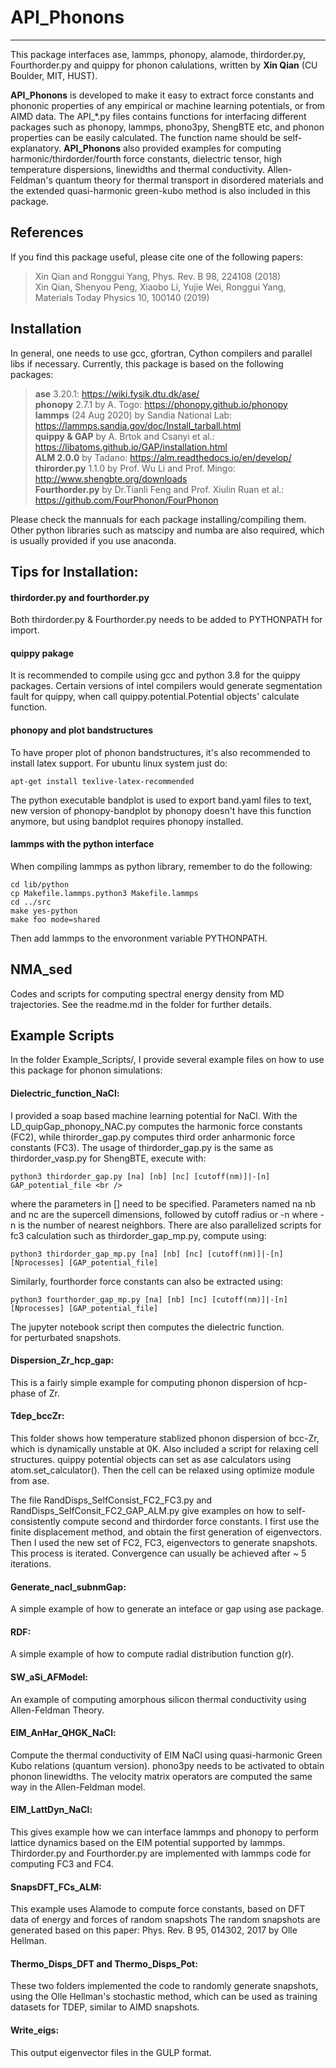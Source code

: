 # API_Phonons
----
This package interfaces ase, lammps, phonopy, alamode, thirdorder.py, Fourthorder.py and quippy for phonon calulations, written
by **Xin Qian** (CU Boulder, MIT, HUST).  

**API_Phonons** is developed to make it easy to extract force constants and phononic properties of any 
empirical or machine learning potentials, or from AIMD data. The API_*.py files contains functions for interfacing 
different packages such as phonopy, lammps, phono3py, ShengBTE etc, and phonon properties can be easily calculated. The function name should be self-explanatory. **API_Phonons** also provided examples for computing harmonic/thirdorder/fourth force constants, dielectric tensor, high temperature dispersions, linewidths and thermal conductivity. Allen-Feldman's quantum theory for thermal transport in disordered materials and the extended quasi-harmonic green-kubo method is also included in this package.  

## References
If you find this package useful, please cite one of the following papers:  
> Xin Qian and Ronggui Yang, Phys. Rev. B 98, 224108 (2018)  
> Xin Qian, Shenyou Peng, Xiaobo Li, Yujie Wei, Ronggui Yang, Materials Today Physics 10, 100140 (2019)  
## Installation

In general, one needs to use gcc, gfortran, Cython compilers and parallel libs if necessary. 
Currently, this package is based on the following packages:<br />

> **ase** 3.20.1: https://wiki.fysik.dtu.dk/ase/  
> **phonopy** 2.7.1 by A. Togo: https://phonopy.github.io/phonopy  
> **lammps** (24 Aug 2020) by Sandia National Lab: https://lammps.sandia.gov/doc/Install_tarball.html  
> **quippy & GAP** by A. Brtok and Csanyi et al.: https://libatoms.github.io/GAP/installation.html  
> **ALM 2.0.0** by Tadano: https://alm.readthedocs.io/en/develop/   
> **thirorder.py** 1.1.0 by Prof. Wu Li and Prof. Mingo: http://www.shengbte.org/downloads  
> **Fourthorder.py** by Dr.Tianli Feng and Prof. Xiulin Ruan et al.: https://github.com/FourPhonon/FourPhonon  

Please check the mannuals for each package installing/compiling them. 
Other python libraries such as matscipy and numba are also required, which is usually provided if you use anaconda.

## Tips for Installation:

#### thirdorder.py and fourthorder.py
Both thirdorder.py & Fourthorder.py needs to be added to PYTHONPATH for import.

#### quippy pakage
It is recommended to compile using gcc and python 3.8 for the quippy packages.
Certain versions of intel compilers would generate segmentation fault for quippy, when call
quippy.potential.Potential objects' calculate function. 

#### phonopy and plot bandstructures
To have proper plot of phonon bandstructures, it's also recommended to install latex support. 
For ubuntu linux system just do:
```
apt-get install texlive-latex-recommended
```

The python executable bandplot is used to export band.yaml files to text, new version of 
phonopy-bandplot by phonopy doesn't have this function anymore, but using bandplot requires 
phonopy installed.

#### lammps with the python interface
When compiling lammps as python library, remember to do the following:  

```
cd lib/python
cp Makefile.lammps.python3 Makefile.lammps
cd ../src
make yes-python
make foo mode=shared
```
Then add lammps to the envoronment variable PYTHONPATH.


## NMA_sed
Codes and scripts for computing spectral energy density from MD trajectories. See the readme.md in the folder for further details.

## Example Scripts

In the folder Example_Scripts/, I provide several example files on how to use this package for phonon simulations:<br />

#### Dielectric_function_NaCl:  
I provided a soap based machine learning potential for NaCl. With the LD_quipGap_phonopy_NAC.py computes the 
harmonic force constants (FC2), while thirorder_gap.py computes third order anharmonic force constants (FC3). The 
usage of thirdorder_gap.py is the same as thirdorder_vasp.py for ShengBTE, execute with:  
```
python3 thirdorder_gap.py [na] [nb] [nc] [cutoff(nm)]|-[n] GAP_potential_file <br />
```
where the parameters in [] need to be specified. Parameters named na nb and nc are the supercell dimensions, followed by cutoff radius or -n where -n is the number of nearest
neighbors. There are also parallelized scripts for fc3 calculation such as thirdorder_gap_mp.py, compute using:  

```
python3 thirdorder_gap_mp.py [na] [nb] [nc] [cutoff(nm)]|-[n] [Nprocesses] [GAP_potential_file]
```

Similarly, fourthorder force constants can also be extracted using:

```
python3 fourthorder_gap_mp.py [na] [nb] [nc] [cutoff(nm)]|-[n] [Nprocesses] [GAP_potential_file]
```
The jupyter notebook script then computes the dielectric function.  
for perturbated snapshots.   

#### Dispersion_Zr_hcp_gap:  
This is a fairly simple example for computing phonon dispersion of hcp-phase of Zr.  


#### Tdep_bccZr: 
This folder shows how temperature stablized phonon dispersion of bcc-Zr, which 
is dynamically unstable at 0K. Also included a script for relaxing cell structures.
quippy potential objects can set as ase calculators using atom.set_calculator(). Then
the cell can be relaxed using optimize module from ase.  

The file RandDisps_SelfConsist_FC2_FC3.py and RandDisps_SelfConsit_FC2_GAP_ALM.py give examples on how to self-consistently compute second 
and thirdorder force constants. I first use the finite displacement method, and obtain the first generation of eigenvectors. Then I used 
the new set of FC2, FC3, eigenvectors to generate snapshots. This process is iterated. Convergence can usually be achieved after ~ 5 iterations.  

#### Generate_nacl_subnmGap:  
A simple example of how to generate an inteface or gap using ase package.  

#### RDF:  
A simple example of how to compute radial distribution function g(r).  

#### SW_aSi_AFModel:  
An example of computing amorphous silicon thermal conductivity using Allen-Feldman Theory.  


#### EIM_AnHar_QHGK_NaCl:  
Compute the thermal conductivity of EIM NaCl using quasi-harmonic Green Kubo relations (quantum version). phono3py needs to be activated to obtain
phonon linewidths. The velocity matrix operators are computed the same way in the Allen-Feldman model.  

#### EIM_LattDyn_NaCl:  
This gives example how we can interface lammps and phonopy to perform lattice dynamics based on the EIM potential supported
by lammps. Thirdorder.py and Fourthorder.py are implemented with lammps code for computing FC3 and FC4.  

#### SnapsDFT_FCs_ALM:  
This example uses Alamode to compute force constants, based on DFT data of energy and forces of random snapshots
The random snapshots are generated based on this paper: Phys. Rev. B 95, 014302, 2017 by Olle Hellman.   

#### Thermo_Disps_DFT and Thermo_Disps_Pot:  
These two folders implemented the code to randomly generate snapshots, using the Olle Hellman's stochastic method, which can be
used as training datasets for TDEP, similar to AIMD snapshots.  

#### Write_eigs:  
This output eigenvector files in the GULP format.   


